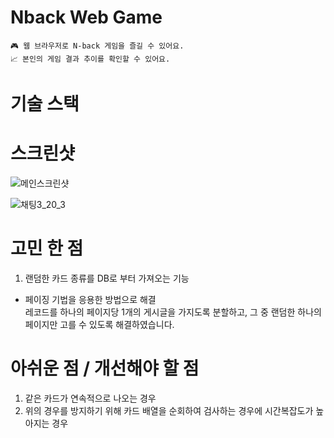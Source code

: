 # Nback Web Game

```
🎮 웹 브라우저로 N-back 게임을 즐길 수 있어요.
📈 본인의 게임 결과 추이를 확인할 수 있어요.
```

# 기술 스택


# 스크린샷


![메인스크린샷](https://user-images.githubusercontent.com/63445553/215508111-d8157e61-fa79-468d-8aa3-bbf675a0ea8f.PNG)


![채팅3_20_3](https://user-images.githubusercontent.com/63445553/215512032-e1694360-398b-4bfb-ab74-2ff521b29530.gif)


# 고민 한 점
1. 랜덤한 카드 종류를 DB로 부터 가져오는 기능
+ 페이징 기법을 응용한 방법으로 해결   
레코드를 하나의 페이지당 1개의 게시글을 가지도록 분할하고, 그 중 랜덤한 하나의 페이지만 고를 수 있도록 해결하였습니다.


# 아쉬운 점 / 개선해야 할 점
1. 같은 카드가 연속적으로 나오는 경우
2. 위의 경우를 방지하기 위해 카드 배열을 순회하여 검사하는 경우에 시간복잡도가 높아지는 경우
